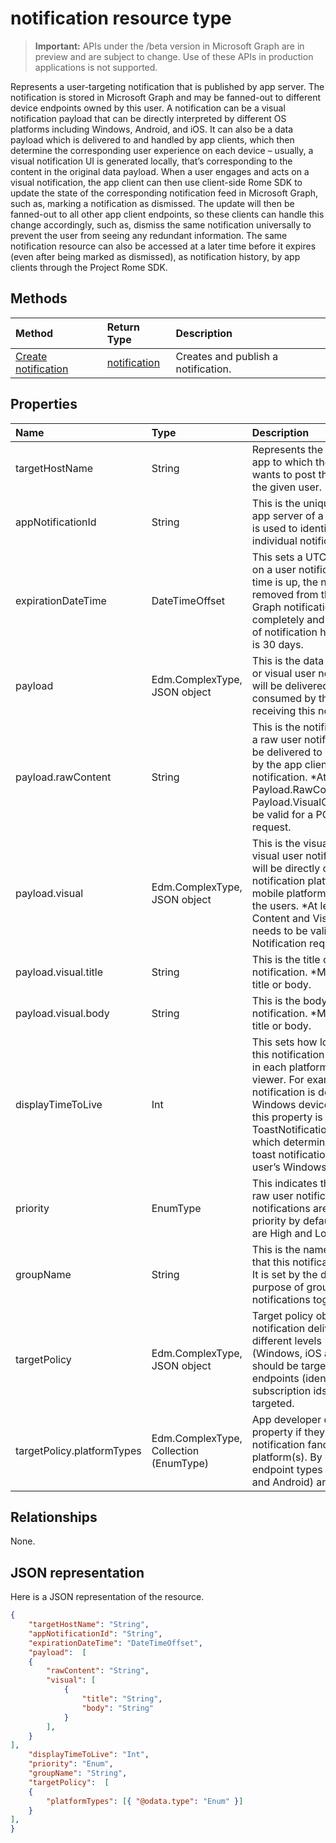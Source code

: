 # notification resource type
> **Important:** APIs under the /beta version in Microsoft Graph are in preview and are subject to change. Use of these APIs in production applications is not supported.

Represents a user-targeting notification that is published by app server. The notification is stored in Microsoft Graph and may be fanned-out to different device endpoints owned by this user. A notification can be a visual notification payload that can be directly interpreted by different OS platforms including Windows, Android, and iOS. It can also be a data payload which is delivered to and handled by app clients, which then determine the corresponding user experience on each device – usually, a visual notification UI is generated locally, that’s corresponding to the content in the original data payload. 
When a user engages and acts on a visual notification, the app client can then use client-side Rome SDK to update the state of the corresponding notification feed in Microsoft Graph, such as, marking a notification as dismissed. The update will then be fanned-out to all other app client endpoints, so these clients can handle this change accordingly, such as, dismiss the same notification universally to prevent the user from seeing any redundant information. The same notification resource can also be accessed at a later time before it expires (even after being marked as dismissed), as notification history, by app clients through the Project Rome SDK. 

## Methods
|Method | Return Type | Description|
|:------|:------------|:-----------|
|[Create notification](../api/projectrome_post_notification.md) | [notification](projectrome_notification.md) |Creates and publish a notification. |

## Properties
|Name | Type | Description|
|:----|:-----|:-----------|
| targetHostName | String | Represents the host name of the app to which the calling service wants to post the notification, for the given user. |
| appNotificationId | String | This is the unique id set by the app server of a notification that is used to identify and target an individual notification. |
| expirationDateTime | DateTimeOffset | This sets a UTC expiration time on a user notification - when time is up, the notification is removed from the Microsoft Graph notification feed store completely and is no longer part of notification history. Max value is 30 days. |
| payload | Edm.ComplexType, JSON object | This is the data content of a raw or visual user notification that will be delivered to and consumed by the app client receiving this notification. |
| payload.rawContent | String | This is the notification content of a raw user notification that will be delivered to and consumed by the app client receiving this notification. *At least one of Payload.RawContent and Payload.VisualContent needs to be valid for a POST Notification request. |
| payload.visual | Edm.ComplexType, JSON object | This is the visual content of a visual user notification, which will be directly consumed by notification platform on each mobile platform and rendered for the users. *At least one of Content and VisualContent needs to be valid for a POST Notification request. |
| payload.visual.title | String | This is the title of a visual user notification. *Must have either title or body. |
| payload.visual.body | String | This is the body of a visual user notification. *Must have either title or body. |
| displayTimeToLive | Int | This sets how long (in seconds) this notification content will stay in each platform’s notification viewer. For example, when the notification is delivered to a Windows device, the value of this property is passed on to ToastNotification.ExpirationTime, which determines how long the toast notification will stay in user’s Windows Action Center. |
| priority | EnumType | This indicates the priority of a raw user notification. Visual notifications are sent with high priority by default. Valid values are High and Low. |
| groupName | String | This is the name of the group that this notification belongs to. It is set by the developer for the purpose of grouping notifications together. |
| targetPolicy | Edm.ComplexType, JSON object | Target policy object handles notification delivery policy at 2 different levels - endpoint types (Windows, iOS and Android) that should be targeted, and specific endpoints (identified by subscription ids) that should be targeted. |
| targetPolicy.platformTypes | Edm.ComplexType, Collection (EnumType) | App developer can use this property if they want to filter the notification fanout to a specific platform(s). By default, all push endpoint types (iOS, Windows and Android) are enabled. |

## Relationships
None.

## JSON representation
Here is a JSON representation of the resource.
```json
{	
	"targetHostName": "String",
    "appNotificationId": "String",
	"expirationDateTime": "DateTimeOffset",
	"payload":  [
	{
		"rawContent": "String",
		"visual": [
			{
				"title": "String",
				"body": "String"
			}
		],
	}
],
    "displayTimeToLive": "Int",
    "priority": "Enum",
	"groupName": "String",
	"targetPolicy":  [
	{
		"platformTypes": [{ "@odata.type": "Enum" }]
	}
],
}
```

